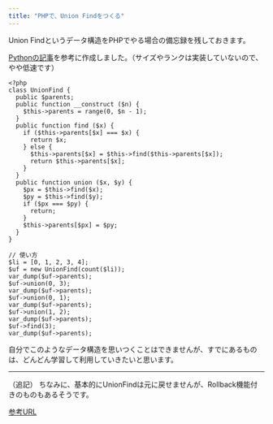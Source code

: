 ```yaml
---
title: "PHPで、Union Findをつくる"
---
```


Union Findというデータ構造をPHPでやる場合の備忘録を残しておきます。

[Pythonの記事](https://note.nkmk.me/python-union-find/)を参考に作成しました。（サイズやランクは実装していないので、やや低速です）

```
<?php
class UnionFind {
  public $parents;
  public function __construct ($n) {
    $this->parents = range(0, $n - 1);
  }
  public function find ($x) {
    if ($this->parents[$x] === $x) {
      return $x;
    } else {
      $this->parents[$x] = $this->find($this->parents[$x]);
      return $this->parents[$x];
    }
  }
  public function union ($x, $y) {
    $px = $this->find($x);
    $py = $this->find($y);
    if ($px === $py) {
      return;
    }
    $this->parents[$px] = $py;
  }
}

// 使い方
$li = [0, 1, 2, 3, 4];
$uf = new UnionFind(count($li));
var_dump($uf->parents);
$uf->union(0, 3);
var_dump($uf->parents);
$uf->union(0, 1);
var_dump($uf->parents);
$uf->union(1, 2);
var_dump($uf->parents);
$uf->find(3);
var_dump($uf->parents);
```

自分でこのようなデータ構造を思いつくことはできませんが、すでにあるものは、どんどん学習して利用していきたいと思います。

---

（追記）
ちなみに、基本的にUnionFindは元に戻せませんが、Rollback機能付きのものもあるそうです。

[参考URL](https://nyaannyaan.github.io/library/data-structure/rollback-union-find.hpp.html)

